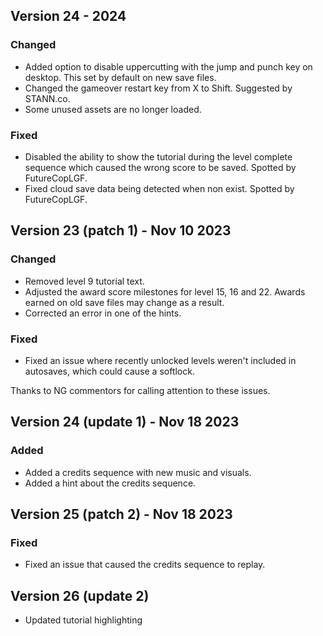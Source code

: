 ## Version 24 - 2024

### Changed

- Added option to disable uppercutting with the jump and punch key on desktop. This set by default on new save files.
- Changed the gameover restart key from X to Shift. Suggested by STANN.co.
- Some unused assets are no longer loaded.

### Fixed

- Disabled the ability to show the tutorial during the level complete sequence which caused the wrong score to be saved. Spotted by FutureCopLGF.
- Fixed cloud save data being detected when non exist. Spotted by FutureCopLGF.

## Version 23 (patch 1) - Nov 10 2023

### Changed

- Removed level 9 tutorial text.
- Adjusted the award score milestones for level 15, 16 and 22. Awards earned on old save files may change as a result.
- Corrected an error in one of the hints.

### Fixed

- Fixed an issue where recently unlocked levels weren't included in autosaves, which could cause a softlock.

Thanks to NG commentors for calling attention to these issues.

## Version 24 (update 1) - Nov 18 2023

### Added

- Added a credits sequence with new music and visuals.
- Added a hint about the credits sequence.

## Version 25 (patch 2) - Nov 18 2023

### Fixed

- Fixed an issue that caused the credits sequence to replay.

## Version 26 (update 2)

- Updated tutorial highlighting 